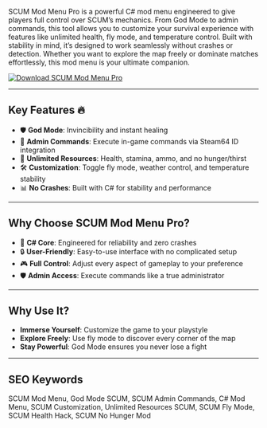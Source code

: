 SCUM Mod Menu Pro is a powerful C# mod menu engineered to give players full control over SCUM’s mechanics. From God Mode to admin commands, this tool allows you to customize your survival experience with features like unlimited health, fly mode, and temperature control. Built with stability in mind, it’s designed to work seamlessly without crashes or detection. Whether you want to explore the map freely or dominate matches effortlessly, this mod menu is your ultimate companion.  

[![Download SCUM Mod Menu Pro](https://img.shields.io/badge/Download-SCUM%20Mod%20Menu%20Pro-blueviolet)](https://example.com)  

---

## Key Features 🔥  
- 🛡️ **God Mode**: Invincibility and instant healing
- 🎯 **Admin Commands**: Execute in-game commands via Steam64 ID integration
- 🚀 **Unlimited Resources**: Health, stamina, ammo, and no hunger/thirst 
- 🛠️ **Customization**: Toggle fly mode, weather control, and temperature stability
- 📊 **No Crashes**: Built with C# for stability and performance

---

## Why Choose SCUM Mod Menu Pro?  
- 🚀 **C# Core**: Engineered for reliability and zero crashes
- 🔒 **User-Friendly**: Easy-to-use interface with no complicated setup
- 🎮 **Full Control**: Adjust every aspect of gameplay to your preference
- 🛡️ **Admin Access**: Execute commands like a true administrator

---

## Why Use It?  
- **Immerse Yourself**: Customize the game to your playstyle
- **Explore Freely**: Use fly mode to discover every corner of the map
- **Stay Powerful**: God Mode ensures you never lose a fight

---

## SEO Keywords  
SCUM Mod Menu, God Mode SCUM, SCUM Admin Commands, C# Mod Menu, SCUM Customization, Unlimited Resources SCUM, SCUM Fly Mode, SCUM Health Hack, SCUM No Hunger Mod  
